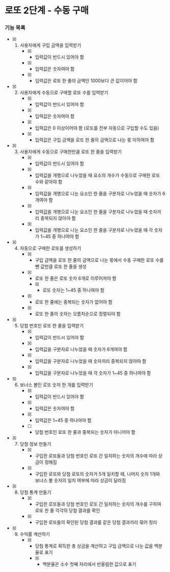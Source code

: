 # 로또 2단계 - 수동 구매

### 기능 목록

- [x] 1. 사용자에게 구입 금액을 입력받기
     - [x] - 입력값이 반드시 있어야 함
     - [x] - 입력값은 숫자여야 함
     - [x] - 입력값은 로또 한 줄의 금액인 1000보다 큰 값이어야 함

- [x] 2. 사용자에게 수동으로 구매할 로또 수를 입력받기
     - [x] - 입력값이 반드시 있어야 함
     - [x] - 입력값은 숫자여야 함
     - [x] - 입력값은 0 이상이어야 함 (로또를 전부 자동으로 구입할 수도 있음)
     - [x] - 입력값은 구입 금액을 로또 한 줄의 금액으로 나눈 몫 이하여야 함

- [x] 3. 사용자에게 수동으로 구매한만큼 로또 한 줄을 입력받기
     - [x] - 입력값이 반드시 있어야 함
     - [x] - 입력값을 개행으로 나누었을 때 요소의 개수가 수동으로 구매한 로또 수와 같아야 함
     - [x] - 입력값을 개행으로 나눈 요소인 한 줄을 구분자로 나누었을 때 숫자가 6개여야 함
     - [x] - 입력값을 개행으로 나눈 요소인 한 줄을 구분자로 나누었을 때 숫자끼리 중복되지 않아야 함
     - [x] - 입력값을 개행으로 나눈 요소인 한 줄을 구분자로 나누었을 때 각 숫자가 1~45 중 하나여야 함

- [x] 4. 자동으로 구매한 로또를 생성하기
     - [x] - 구입 금액을 로또 한 줄의 금액으로 나눈 몫에서 수동 구매한 로또 수를 뺀 값만큼 로또 한 줄을 생성
     - [x] - 로또 한 줄은 로또 숫자 6개로 이루어져야 함
       - [x] - 로또 숫자는 1~45 중 하나여야 함
     - [x] - 로또 한 줄에는 중복되는 숫자가 없어야 함
     - [x] - 로또 한 줄의 숫자는 오름차순으로 정렬되야 함

- [x] 5. 당첨 번호인 로또 한 줄을 입력받기
     - [x] - 입력값이 반드시 있어야 함
     - [x] - 입력값을 구분자로 나누었을 때 숫자가 6개여야 함
     - [x] - 입력값을 구분자로 나누었을 때 숫자끼리 중복되지 않아야 함
     - [x] - 입력값을 구분자로 나누었을 때 각 숫자가 1~45 중 하나여야 함

- [x] 6. 보너스 볼인 로또 숫자 한 개를 입력받기
     - [x] - 입력값이 반드시 있어야 함
     - [x] - 입력값은 숫자여야 함
     - [x] - 입력값은 1~45 중 하나여야 함
     - [ ] - 당첨 번호인 로또 한 줄과 중복되는 숫자가 아니어야 함
  
- [x] 7. 당첨 정보 만들기
     - [x] - 구입한 로또들과 당첨 번호인 로또 간 일치하는 숫자의 개수에 따라 상금이 정해짐
     - [x] - 구입한 로또와 당첨 로또의 숫자가 5개 일치할 때, 나머지 숫자 1개와 보너스 볼 숫자의 일치 여부에 따라 상금이 달라짐

- [x] 8. 당첨 통계 만들기
     - [x] - 구입한 로또들과 당첨 번호인 로또 간 일치하는 숫자의 개수를 구하여 로또 한 줄 각각의 당첨 결과를 확인
     - [x] - 구입한 로또들의 확인된 당첨 결과를 같은 당첨 결과끼리 묶어 정리

- [x] 9. 수익률 계산하기
     - [x] - 당첨 통계로 획득한 총 상금을 계산하고 구입 금액으로 나눈 값을 백분율로 표기
       - [x] - 백분율은 소수 첫째 자리에서 반올림한 값으로 표기